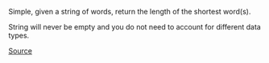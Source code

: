 Simple, given a string of words, return the length of the shortest word(s).

String will never be empty and you do not need to account for different data types.


[Source](https://www.codewars.com/kata/57cebe1dc6fdc20c57000ac9)
